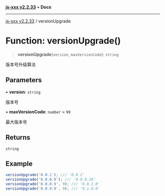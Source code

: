 [**js-xxx v2.2.33**](../README.md) • **Docs**

***

[js-xxx v2.2.33](../README.md) / versionUpgrade

# Function: versionUpgrade()

> **versionUpgrade**(`version`, `maxVersionCode`): `string`

版本号升级算法

## Parameters

• **version**: `string`

版本号

• **maxVersionCode**: `number` = `99`

最大版本号

## Returns

`string`

## Example

```ts
versionUpgrade('0.0.1'); /// '0.0.2'
versionUpgrade('0.0.0.9'); /// '0.0.0.10'
versionUpgrade('0.0.0.9', 9); /// '0.0.1.0'
versionUpgrade('0.0.9.9', 9); /// '0.1.0.0'
```
